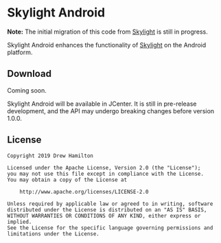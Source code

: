 # Skylight Android

**Note:** The initial migration of this code from [Skylight](https://github.com/drewhamilton/Skylight) is still in
progress.

Skylight Android enhances the functionality of [Skylight](https://github.com/drewhamilton/Skylight) on the Android
platform.

## Download
Coming soon.

Skylight Android will be available in JCenter. It is still in pre-release development, and the API may undergo breaking
changes before version 1.0.0.

## License
```
Copyright 2019 Drew Hamilton

Licensed under the Apache License, Version 2.0 (the "License");
you may not use this file except in compliance with the License.
You may obtain a copy of the License at

    http://www.apache.org/licenses/LICENSE-2.0

Unless required by applicable law or agreed to in writing, software
distributed under the License is distributed on an "AS IS" BASIS,
WITHOUT WARRANTIES OR CONDITIONS OF ANY KIND, either express or implied.
See the License for the specific language governing permissions and
limitations under the License.
```
